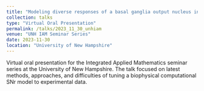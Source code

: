 ```yaml
---
title: "Modeling diverse responses of a basal ganglia output nucleus integrating multiple input streams in control and dopamine-depleted conditions"
collection: talks
type: "Virtual Oral Presentation"
permalink: /talks/2023_11_30_unhiam
venue: "UNH IAM Seminar Series"
date: 2023-11-30
location: "University of New Hampshire"
---
```


Virtual oral presentation for the Integrated Applied Mathematics seminar series at the University of New Hampshire. The talk focused on latest methods, approaches, and difficulties of tuning a biophysical computational SNr model to experimental data.
